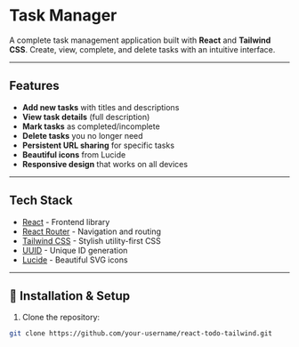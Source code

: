 # Task Manager

A complete task management application built with **React** and **Tailwind CSS**. Create, view, complete, and delete tasks with an intuitive interface.

---

## Features

- **Add new tasks** with titles and descriptions
- **View task details** (full description)
- **Mark tasks** as completed/incomplete
- **Delete tasks** you no longer need
- **Persistent URL sharing** for specific tasks
- **Beautiful icons** from Lucide
- **Responsive design** that works on all devices

---

## Tech Stack

- [React](https://reactjs.org/) - Frontend library
- [React Router](https://reactrouter.com/) - Navigation and routing
- [Tailwind CSS](https://tailwindcss.com/) - Stylish utility-first CSS
- [UUID](https://github.com/uuidjs/uuid) - Unique ID generation
- [Lucide](https://lucide.dev/) - Beautiful SVG icons

---

## 🚀 Installation & Setup

1. Clone the repository:

```bash
git clone https://github.com/your-username/react-todo-tailwind.git
```
